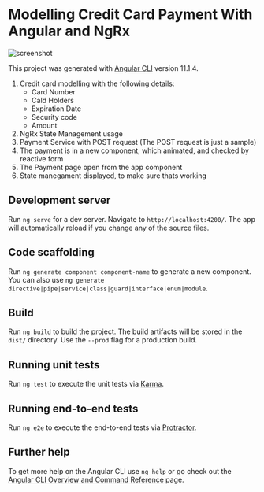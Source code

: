 # Modelling Credit Card Payment With Angular and NgRx

![screenshot](screenshot.gif)

This project was generated with [Angular CLI](https://github.com/angular/angular-cli) version 11.1.4.

1. Credit card modelling with the following details:
    * Card Number
    * Cald Holders
    * Expiration Date
    * Security code
    * Amount
2. NgRx State Management usage
3. Payment Service with POST request (The POST request is just a sample)
4. The payment is in a new component, which animated, and checked by reactive form
5. The Payment page open from the app component
6. State manegament displayed, to make sure thats working

## Development server

Run `ng serve` for a dev server. Navigate to `http://localhost:4200/`. The app will automatically reload if you change any of the source files.

## Code scaffolding

Run `ng generate component component-name` to generate a new component. You can also use `ng generate directive|pipe|service|class|guard|interface|enum|module`.

## Build

Run `ng build` to build the project. The build artifacts will be stored in the `dist/` directory. Use the `--prod` flag for a production build.

## Running unit tests

Run `ng test` to execute the unit tests via [Karma](https://karma-runner.github.io).

## Running end-to-end tests

Run `ng e2e` to execute the end-to-end tests via [Protractor](http://www.protractortest.org/).

## Further help

To get more help on the Angular CLI use `ng help` or go check out the [Angular CLI Overview and Command Reference](https://angular.io/cli) page.
